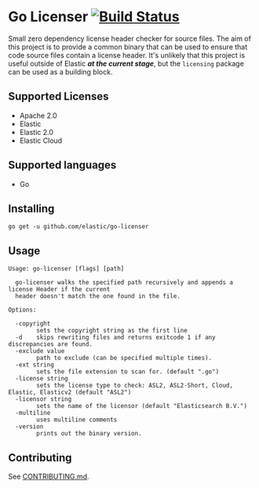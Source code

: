 # Go Licenser [![Build Status](https://beats-ci.elastic.co/job/Library/job/go-licenser-mbp/job/main/badge/icon)](https://beats-ci.elastic.co/job/Library/job/go-licenser-mbp/job/main/)

Small zero dependency license header checker for source files. The aim of this project is to provide a common
binary that can be used to ensure that code source files contain a license header. It's unlikely that this project
is useful outside of Elastic **_at the current stage_**, but the `licensing` package can be used as a building block.

## Supported Licenses

* Apache 2.0
* Elastic
* Elastic 2.0
* Elastic Cloud

## Supported languages

* Go

## Installing

```
go get -u github.com/elastic/go-licenser
```

## Usage

```
Usage: go-licenser [flags] [path]

  go-licenser walks the specified path recursively and appends a license Header if the current
  header doesn't match the one found in the file.

Options:

  -copyright
        sets the copyright string as the first line
  -d    skips rewriting files and returns exitcode 1 if any discrepancies are found.
  -exclude value
        path to exclude (can be specified multiple times).
  -ext string
        sets the file extension to scan for. (default ".go")
  -license string
        sets the license type to check: ASL2, ASL2-Short, Cloud, Elastic, Elasticv2 (default "ASL2")
  -licensor string
        sets the name of the licensor (default "Elasticsearch B.V.")
  -multiline
        uses multiline comments
  -version
        prints out the binary version.
```

## Contributing

See [CONTRIBUTING.md](./CONTRIBUTING.md).

